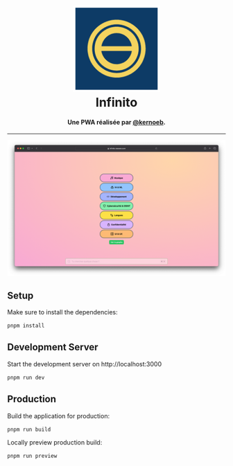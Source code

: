 <h1 align="center">
  <br>
  <a href="https://infinito.noewen.com/"><img src="https://raw.githubusercontent.com/kernoeb/infinito/main/public/pwa-192x192.png" alt="Infinito" width="200"></a>
  <br>
  Infinito
  <br>
</h1>

<h4 align="center">Une PWA réalisée par <a href="https://github.com/kernoeb" target="_blank">@kernoeb</a>.</h4>

<hr>

![Capture](capture.png)

## Setup

Make sure to install the dependencies:

```bash
pnpm install
```

## Development Server

Start the development server on http://localhost:3000

```bash
pnpm run dev
```

## Production

Build the application for production:

```bash
pnpm run build
```

Locally preview production build:

```bash
pnpm run preview
```
